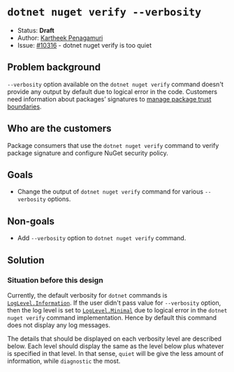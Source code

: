 # `dotnet nuget verify --verbosity`

* Status: **Draft**
* Author: [Kartheek Penagamuri](https://github.com/kartheekp-ms)
* Issue: [#10316](https://github.com/NuGet/Home/issues/10316) - dotnet nuget verify is too quiet

## Problem background

`--verbosity` option available on the `dotnet nuget verify` command doesn't provide any output by default due to logical error in the code. Customers need information about packages’ signatures to [manage package trust boundaries](https://docs.microsoft.com/en-us/nuget/consume-packages/installing-signed-packages).

## Who are the customers

Package consumers that use the `dotnet nuget verify` command to verify package signature and configure NuGet security policy.

## Goals

* Change the output of `dotnet nuget verify` command for various `--verbosity` options.

## Non-goals

* Add `--verbosity` option to `dotnet nuget verify` command.

## Solution

### Situation before this design

Currently, the default verbosity for `dotnet` commands is [`LogLevel.Information`](https://github.com/NuGet/NuGet.Client/blob/dev/src/NuGet.Core/NuGet.CommandLine.XPlat/Program.cs#L31). If the user didn't pass value for `--verbosity` option, then the log level is set to [`LogLevel.Minimal`](https://github.com/NuGet/NuGet.Client/blob/dev/src/NuGet.Core/NuGet.CommandLine.XPlat/Commands/Signing/VerifyCommand.cs#L58) due to logical error in the `dotnet nuget verify` command implementation. Hence by default this command does not display any log messages.

The details that should be displayed on each verbosity level are described below. Each level should display the same as the level below plus whatever is specified in that level. In that sense, `quiet` will be give the less amount of information, while `diagnostic` the most.
